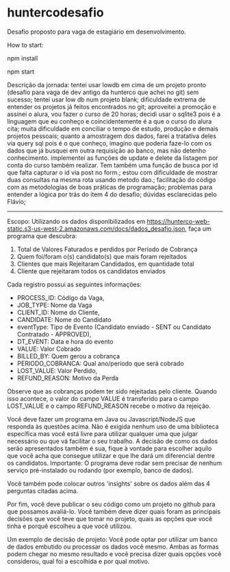 # huntercodesafio
Desafio proposto para vaga de estagiário em desenvolvimento.

How to start:

npm install

npm start

Descrição da jornada: 
tentei usar lowdb em cima de um projeto pronto (desafio para vaga de dev antigo da hunterco que achei no git) sem sucesso;
tentei usar low db num projeto blank;
dificuldade extrema de entender os projetos já feitos encontrados no git;
aproveitei a promoção e assinei o alura, vou fazer o curso de 20 horas;
decidi usar o sqlite3 pois é a linguagem que eu conheço e coincidentemente é a que o curso do alura cita;
muita dificuldade em conciliar o tempo de estudo, produção e demais projetos pessoais;
quanto a amostragem dos dados, farei a tratativa deles via query sql pois é o que conheço, imagino que poderia faze-lo com os dados que já busquei em outra requisição ao banco, mas não detenho conhecimento.
implementei as funções de update e delete da listagem por conta do curso também realizar. Tem também uma função de busca por id que falta capturar o id via post no form.;
estou com dificuldade de mostrar duas consultas na mesma rota usando metodo dao.;
facilitação do código com as metodologias de boas práticas de programação;
problemas para entender a lógica por trás do item 4 do desafio;
dúvidas esclarecidas pelo Flávio;

____

Escopo: 
Utilizando os dados disponibilizados em https://hunterco-web-static.s3-us-west-2.amazonaws.com/docs/dados_desafio.json, faça um programa que descubra:

1) Total de Valores Faturados e perdidos por Período de Cobrança
2) Quem foi/foram o(s) candidato(s) que mais foram rejeitados
3) Clientes que mais Rejeitaram Candidados, em quantidade total
4) Cliente que rejeitaram todos os candidatos enviados


Cada registro possui as seguintes informações:
* PROCESS_ID: Código da Vaga,
* JOB_TYPE: Nome da Vaga
* CLIENT_ID: Nome do Cliente,
* CANDIDATE: Nome do Candidato
* eventType: Tipo de Evento (Candidato enviado - SENT ou Candidato Contratado - APPROVED),
* DT_EVENT: Data e hora do evento
* VALUE: Valor Cobrado
* BILLED_BY: Quem gerou a cobrança
* PERIODO_COBRANCA: Qual ano/período que será cobrado
* LOST_VALUE: Valor Perdido,
* REFUND_REASON: Motivo da Perda

Observe que as cobranças podem ter sido rejeitadas pelo cliente. Quando isso acontece, o valor do campo VALUE é transferido para o campo LOST_VALUE e o campo REFUND_REASON recebe o motivo da rejeição.


Você deve fazer um programa em Java ou Javascript/NodeJS que responda às questões acima. Não é exigida nenhum uso de uma biblioteca específica mas você está livre para utilizar qualquer uma que julgar necessário ou que vá facilitar o seu trabalho. A decisão de como os dados serão apresentados também é sua, fique à vontade para escolher aquilo que você acha que consegue utilizar e que lhe dará um diferencial dentre os candidatos.
Importante: O programa deve rodar sem precisar de nenhum serviço pré-instalado ou rodando (por exemplo, banco de dados).

Você também pode colocar outros 'insights' sobre os dados além das 4 perguntas citadas acima.

Por fim, você deve publicar o seu código como um projeto no github para que possamos avaliá-lo. Você também deve dizer quais foram as principais decisões que você teve que tomar no projeto, quais as opções que você tinha e porquê escolheu a que você utilizou.

Um exemplo de decisão de projeto: Você pode optar por utilizar um banco de dados embutido ou processar os dados você mesmo. Ambas as formas podem chegar no mesmo resultado e você precisa dizer quais opções você considerou, qual foi a escolhida e por qual motivo.
